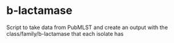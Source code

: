 # b-lactamase
Script to take data from PubMLST and create an output with the class/family/b-lactamase that each isolate has
